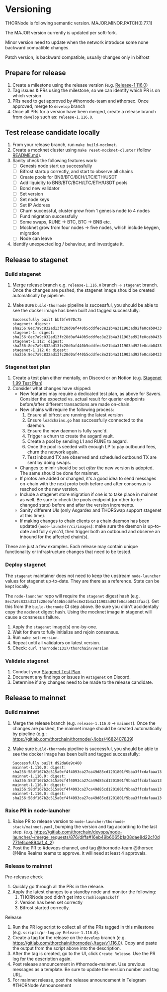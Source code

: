 <!-- markdownlint-disable MD024 -->

# Versioning

THORNode is following semantic version. MAJOR.MINOR.PATCH(0.77.1)

The MAJOR version currently is updated per soft-fork.

Minor version need to update when the network introduce some none backward compatible changes.

Patch version, is backward compatible, usually changes only in bifrost

## Prepare for release

1. Create a milestone using the release version (e.g. [Release-1.116.0](https://gitlab.com/thorchain/thornode/-/milestones/109))
2. Tag issues & PRs using the milestone, so we can identify which PR is on which version
3. PRs need to get approved by #thornode-team and #thorsec. Once approved, merge to `develop` branch
4. Once all PRs for a version have been merged, create a release branch from `develop` such as: `release-1.116.0`.

## Test release candidate locally

1. From your release branch, run `make build-mocknet`.
1. Create a mocknet cluster using `make reset-mocknet-cluster` (follow [README.md](../README.md)).
1. Sanity check the following features work:
   - [ ] Genesis node start up successfully
   - [ ] Bifrost startup correctly, and start to observe all chains
   - [ ] Create pools for BNB/BTC/BCH/LTC/ETH/USDT
   - [ ] Add liquidity to BNB/BTC/BCH/LTC/ETH/USDT pools
   - [ ] Bond new validator
   - [ ] Set version
   - [ ] Set node keys
   - [ ] Set IP Address
   - [ ] Churn successful, cluster grow from 1 genesis node to 4 nodes
   - [ ] Fund migration successfully
   - [ ] Some swaps, RUNE -> BTC, BTC -> BNB etc.
   - [ ] Mocknet grow from four nodes -> five nodes, which include keygen, migration
   - [ ] Node can leave
1. Identify unexpected log / behaviour, and investigate it.

## Release to stagenet

### Build stagenet

1. Merge release branch e.g. `release-1.116.0` branch -> `stagenet` branch. Once the changes are pushed, the stagenet image should be created automatically by pipeline.
1. Make sure `build-thornode` pipeline is successful, you should be able to see the docker image has been built and tagged successfully:

   ```logs
   Successfully built bbf5fe970c75
   stagenet: digest: sha256:8ec7a9c832ad13fc28d0af440b5cddfec8e21b4a311903ad92fe0cab0433faac
   stagenet-1: digest: sha256:8ec7a9c832ad13fc28d0af440b5cddfec8e21b4a311903ad92fe0cab0433faac
   stagenet-1.112: digest: sha256:8ec7a9c832ad13fc28d0af440b5cddfec8e21b4a311903ad92fe0cab0433faac
   stagenet-1.112.0: digest: sha256:8ec7a9c832ad13fc28d0af440b5cddfec8e21b4a311903ad92fe0cab0433faac
   ```

### Stagenet test plan

1. Create a test plan either mentally, on Discord or on Notion (e.g. [Stagenet 1.99 Test Plan](https://lively-router-cb2.notion.site/Stagenet-1-99-Testing-b5f40b8eac684612bd7fdad78d8e4ae9?pvs=4))
1. Consider what changes have shipped:
   - New features may require a dedicated test plan, as above for Savers. Consider the expected vs. actual result for querier endpoints before/after different transactions are made on-chain.
   - New chains will require the following process:
     1. Ensure all bifrost are running the latest version
     1. Ensure `loadchains.go` has successfully connected to the daemon.
     1. Ensure the new daemon is fully sync'd.
     1. Trigger a churn to create the asgard vault.
     1. Create a pool by sending L1 and RUNE to asgard.
     1. Once the pool is seeded with enough LP to pay outbound fees, churn the network again.
     1. Test inbound TX are observed and scheduled outbound TX are sent by doing swaps.
   - Changes to mimir should be set _after_ the new version is adopted. The same should be done for mainnet.
   - If protos are added or changed, it's a good idea to send messages on-chain with the next proto both before and after consensus is reached on the new version.
   - Include a stagenet store migration if one is to take place in mainnet as well. Be sure to check the pools endpoint (or other to-be-changed state) before and after the version increments.
   - Sanity different UIs (only Asgardex and THORSwap support stagenet at this time).
   - If making changes to chain clients or a chain daemon has been updated (`node-launcher/ci/images`): make sure the daemon is up-to-date and fully sync'd, then trigger both an outbound and observe an inbound for the affected chain(s).

These are just a few examples. Each release may contain unique functionality or infrastructure changes that need to be tested.

### Deploy stagenet

The `stagenet` maintainer does not need to keep the upstream `node-launcher` values for stagenet up-to-date. They are there as a reference. State can be kept locally.

The `node-launcher` repo will require the `stagenet` digest hash (e.g. `8ec7a9c832ad13fc28d0af440b5cddfec8e21b4a311903ad92fe0cab0433faac`). Get this from the `build-thornode` CI step above. Be sure you didn't accidentally copy the `mocknet` digest hash. Using the mocknet image in stagenet will cause a consnesus failure.

1. Apply the `stagenet` image(s) one-by-one.
1. Wait for them to fully initialize and rejoin consensus.
1. Run `make set-version`.
1. Repeat until all validators on latest version.
1. Check: `curl thornode:1317/thorchain/version`

### Validate stagenet

1. Conduct your [Stagenet Test Plan](#stagenet-test-plan).
1. Document any findings or issues in `#stagenet` on Discord.
1. Determine if any changes need to be made to the release candidate.

## Release to mainnet

### Build mainnet

1. Merge the release branch (e.g. `release-1.116.0` -> `mainnet`). Once the changes are pushed, the mainnet image should be created automatically by pipeline (e.g.: https://gitlab.com/thorchain/thornode/-/jobs/4682407839)
1. Make sure `build-thornode` pipeline is successful, you should be able to see the docker image has been built and tagged successfully:

   ```logs
   Successfully built d92da6e9c460
   mainnet-1.116.0: digest: sha256:58df167b2c515a0cf4f4093ca27ca49d85cd1201801f9baa3ffcdafaaa138bcb
   mainnet-1.116.0: digest: sha256:58df167b2c515a0cf4f4093ca27ca49d85cd1201801f9baa3ffcdafaaa138bcb
   mainnet-1.116.0: digest: sha256:58df167b2c515a0cf4f4093ca27ca49d85cd1201801f9baa3ffcdafaaa138bcb
   mainnet-1.116.0: digest: sha256:58df167b2c515a0cf4f4093ca27ca49d85cd1201801f9baa3ffcdafaaa138bcb
   ```

### Raise PR in node-launcher

1. Raise PR to release version to `node-launcher/thornode-stack/mainnet.yaml`, bumping the version and tag according to the last step. (e.g. https://gitlab.com/thorchain/devops/node-launcher/-/merge_requests/876/diffs#16eb49b6065b1a08dae8d22c10d771efcce894af_4_2)
2. Post the PR to #devops channel, and tag @thornode-team @thorsec @Nine Realms teams to approve. It will need at least 4 approvals.

### Release to mainnet

Pre-release check

1. Quickly go through all the PRs in the release.
1. Apply the latest changes to a standby node and monitor the following:
   1. THORNode pod didn't get into `CrashloopBackoff`
   2. Version has been set correctly
   3. Bifrost started correctly.

Release

1. Run the PR log script to collect all of the PRs tagged in this milestone (e.g. `scripts/pr-log.py Release-1.116.0`).
1. Create a tag for the release on the `develop` branch (e.g. https://gitlab.com/thorchain/thornode/-/tags/v1.116.0). Copy and paste the output from the script above into the description.
1. After the tag is created, go to the UI, click `Create Release`. Use the PR log for the description again.
1. Post release announcement in #thornode-mainnet. Use previous messages as a template. Be sure to update the version number and tag URL.
1. For mainnet release, post the release announcement in Telegram #THORNode Announcement
